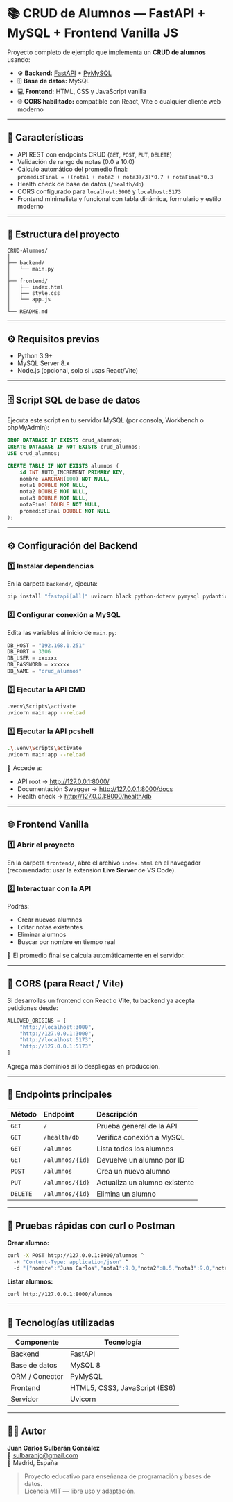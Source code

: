 # 📚 CRUD de Alumnos — FastAPI + MySQL + Frontend Vanilla JS

Proyecto completo de ejemplo que implementa un **CRUD de alumnos** usando:

- ⚙️ **Backend:** [FastAPI](https://fastapi.tiangolo.com/) + [PyMySQL](https://pymysql.readthedocs.io)
- 🗄️ **Base de datos:** MySQL
- 💻 **Frontend:** HTML, CSS y JavaScript vanilla
- 🌐 **CORS habilitado:** compatible con React, Vite o cualquier cliente web moderno

---

## 🚀 Características

- API REST con endpoints CRUD (`GET`, `POST`, `PUT`, `DELETE`)
- Validación de rango de notas (0.0 a 10.0)
- Cálculo automático del promedio final:  
  `promedioFinal = ((nota1 + nota2 + nota3)/3)*0.7 + notaFinal*0.3`
- Health check de base de datos (`/health/db`)
- CORS configurado para `localhost:3000` y `localhost:5173`
- Frontend minimalista y funcional con tabla dinámica, formulario y estilo moderno

---

## 🧩 Estructura del proyecto

```
CRUD-Alumnos/
│
├── backend/
│   └── main.py
│
├── frontend/
│   ├── index.html
│   ├── style.css
│   └── app.js
│
└── README.md
```

---

## ⚙️ Requisitos previos

- Python 3.9+
- MySQL Server 8.x
- Node.js (opcional, solo si usas React/Vite)

---

## 🗄️ Script SQL de base de datos

Ejecuta este script en tu servidor MySQL (por consola, Workbench o phpMyAdmin):

```sql
DROP DATABASE IF EXISTS crud_alumnos;
CREATE DATABASE IF NOT EXISTS crud_alumnos;
USE crud_alumnos;

CREATE TABLE IF NOT EXISTS alumnos (
    id INT AUTO_INCREMENT PRIMARY KEY,
    nombre VARCHAR(100) NOT NULL,
    nota1 DOUBLE NOT NULL,
    nota2 DOUBLE NOT NULL,
    nota3 DOUBLE NOT NULL,
    notaFinal DOUBLE NOT NULL,
    promedioFinal DOUBLE NOT NULL
);
```

---

## ⚙️ Configuración del Backend

### 1️⃣ Instalar dependencias
En la carpeta `backend/`, ejecuta:

```bash
pip install "fastapi[all]" uvicorn black python-dotenv pymysql pydantic
```

### 2️⃣ Configurar conexión a MySQL
Edita las variables al inicio de `main.py`:

```python
DB_HOST = "192.168.1.251"
DB_PORT = 3306
DB_USER = xxxxxx
DB_PASSWORD = xxxxxx
DB_NAME = "crud_alumnos"
```

### 3️⃣ Ejecutar la API CMD
```bash
.venv\Scripts\activate
uvicorn main:app --reload
```

### 3️⃣ Ejecutar la API pcshell
```bash
.\.venv\Scripts\activate
uvicorn main:app --reload
```

📍 Accede a:
- API root → http://127.0.0.1:8000/
- Documentación Swagger → http://127.0.0.1:8000/docs  
- Health check → http://127.0.0.1:8000/health/db

---

## 🌐 Frontend Vanilla

### 1️⃣ Abrir el proyecto
En la carpeta `frontend/`, abre el archivo `index.html` en el navegador  
(recomendado: usar la extensión **Live Server** de VS Code).

### 2️⃣ Interactuar con la API
Podrás:
- Crear nuevos alumnos
- Editar notas existentes
- Eliminar alumnos
- Buscar por nombre en tiempo real

🧮 El promedio final se calcula automáticamente en el servidor.

---

## 🔐 CORS (para React / Vite)

Si desarrollas un frontend con React o Vite, tu backend ya acepta peticiones desde:

```python
ALLOWED_ORIGINS = [
    "http://localhost:3000",
    "http://127.0.0.1:3000",
    "http://localhost:5173",
    "http://127.0.0.1:5173"
]
```

Agrega más dominios si lo despliegas en producción.

---

## 🧠 Endpoints principales

| Método | Endpoint | Descripción |
|:-------|:----------|:-------------|
| `GET` | `/` | Prueba general de la API |
| `GET` | `/health/db` | Verifica conexión a MySQL |
| `GET` | `/alumnos` | Lista todos los alumnos |
| `GET` | `/alumnos/{id}` | Devuelve un alumno por ID |
| `POST` | `/alumnos` | Crea un nuevo alumno |
| `PUT` | `/alumnos/{id}` | Actualiza un alumno existente |
| `DELETE` | `/alumnos/{id}` | Elimina un alumno |

---

## 🧪 Pruebas rápidas con curl o Postman

**Crear alumno:**
```bash
curl -X POST http://127.0.0.1:8000/alumnos ^
  -H "Content-Type: application/json" ^
  -d "{"nombre":"Juan Carlos","nota1":9.0,"nota2":8.5,"nota3":9.0,"notaFinal":9.5}"
```

**Listar alumnos:**
```bash
curl http://127.0.0.1:8000/alumnos
```

---

## 🧰 Tecnologías utilizadas

| Componente | Tecnología |
|-------------|-------------|
| Backend | FastAPI |
| Base de datos | MySQL 8 |
| ORM / Conector | PyMySQL |
| Frontend | HTML5, CSS3, JavaScript (ES6) |
| Servidor | Uvicorn |

---

## 🧑‍💻 Autor

**Juan Carlos Sulbarán González**  
📧 sulbaranjc@gmail.com  
📍 Madrid, España  

> Proyecto educativo para enseñanza de programación y bases de datos.  
> Licencia MIT — libre uso y adaptación.
